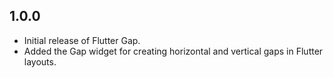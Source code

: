 ## 1.0.0

* Initial release of Flutter Gap.
* Added the Gap widget for creating horizontal and vertical gaps in Flutter layouts.